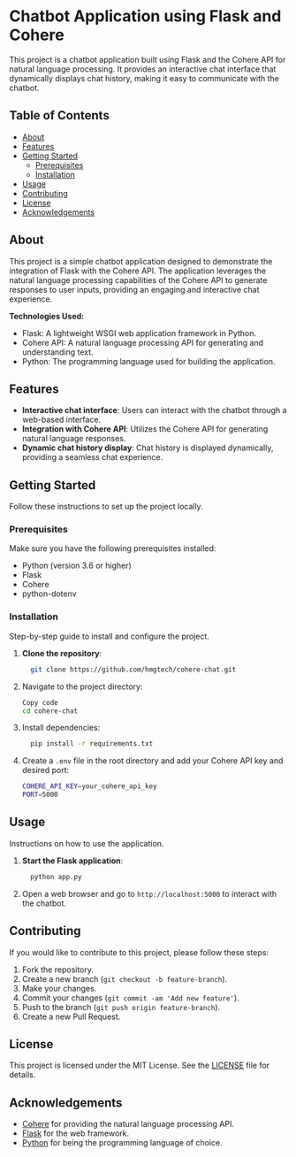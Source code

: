 # Chatbot Application using Flask and Cohere

This project is a chatbot application built using Flask and the Cohere API for natural language processing. It provides an interactive chat interface that dynamically displays chat history, making it easy to communicate with the chatbot.

## Table of Contents

- [About](#about)
- [Features](#features)
- [Getting Started](#getting-started)
  - [Prerequisites](#prerequisites)
  - [Installation](#installation)
- [Usage](#usage)
- [Contributing](#contributing)
- [License](#license)
- [Acknowledgements](#acknowledgements)

## About

This project is a simple chatbot application designed to demonstrate the integration of Flask with the Cohere API. The application leverages the natural language processing capabilities of the Cohere API to generate responses to user inputs, providing an engaging and interactive chat experience.

**Technologies Used:**
- Flask: A lightweight WSGI web application framework in Python.
- Cohere API: A natural language processing API for generating and understanding text.
- Python: The programming language used for building the application.

## Features

- **Interactive chat interface**: Users can interact with the chatbot through a web-based interface.
- **Integration with Cohere API**: Utilizes the Cohere API for generating natural language responses.
- **Dynamic chat history display**: Chat history is displayed dynamically, providing a seamless chat experience.

## Getting Started

Follow these instructions to set up the project locally.

### Prerequisites

Make sure you have the following prerequisites installed:

- Python (version 3.6 or higher)
- Flask
- Cohere
- python-dotenv

### Installation

Step-by-step guide to install and configure the project.

1. **Clone the repository**:
   ```bash
     git clone https://github.com/hmgtech/cohere-chat.git
    ```
2. Navigate to the project directory:

    ```bash
    Copy code
    cd cohere-chat
    ```
3. Install dependencies:
   ```bash
     pip install -r requirements.txt
    ```

4. Create a ```.env``` file in the root directory and add your Cohere API key and desired port:
    ```bash
    COHERE_API_KEY=your_cohere_api_key
    PORT=5000
    ```

## Usage

Instructions on how to use the application.

1. **Start the Flask application**:
   ```bash
     python app.py
   ```
2. Open a web browser and go to ```http://localhost:5000``` to interact with the chatbot.
## Contributing

If you would like to contribute to this project, please follow these steps:

1. Fork the repository.
2. Create a new branch (`git checkout -b feature-branch`).
3. Make your changes.
4. Commit your changes (`git commit -am 'Add new feature'`).
5. Push to the branch (`git push origin feature-branch`).
6. Create a new Pull Request.

## License

This project is licensed under the MIT License. See the [LICENSE](License) file for details.

## Acknowledgements

- [Cohere](https://cohere.ai) for providing the natural language processing API.
- [Flask](https://flask.palletsprojects.com/) for the web framework.
- [Python](https://www.python.org/) for being the programming language of choice.
